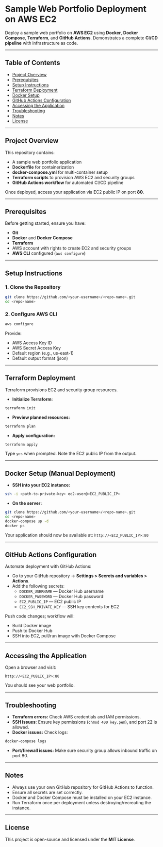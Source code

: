 # Sample Web Portfolio Deployment on AWS EC2

Deploy a sample web portfolio on **AWS EC2** using **Docker**, **Docker Compose**, **Terraform**, and **GitHub Actions**. Demonstrates a complete **CI/CD pipeline** with infrastructure as code.

***

## Table of Contents

- [Project Overview](#project-overview)
- [Prerequisites](#prerequisites)
- [Setup Instructions](#setup-instructions)
- [Terraform Deployment](#terraform-deployment)
- [Docker Setup](#docker-setup)
- [GitHub Actions Configuration](#github-actions-configuration)
- [Accessing the Application](#accessing-the-application)
- [Troubleshooting](#troubleshooting)
- [Notes](#notes)
- [License](#license)

***

## Project Overview

This repository contains:

- A sample web portfolio application
- **Dockerfile** for containerization
- **docker-compose.yml** for multi-container setup
- **Terraform scripts** to provision AWS EC2 and security groups
- **GitHub Actions workflow** for automated CI/CD pipeline

Once deployed, access your application via EC2 public IP on port **80**.

***

## Prerequisites

Before getting started, ensure you have:

- **Git**
- **Docker** and **Docker Compose**
- **Terraform**
- AWS account with rights to create EC2 and security groups
- **AWS CLI** configured (`aws configure`)

***

## Setup Instructions

### 1. Clone the Repository

```bash
git clone https://github.com/<your-username>/<repo-name>.git
cd <repo-name>
```


### 2. Configure AWS CLI

```bash
aws configure
```

Provide:

- AWS Access Key ID
- AWS Secret Access Key
- Default region (e.g., us-east-1)
- Default output format (json)

***

## Terraform Deployment

Terraform provisions EC2 and security group resources.

- **Initialize Terraform:**

```bash
terraform init
```

- **Preview planned resources:**

```bash
terraform plan
```

- **Apply configuration:**

```bash
terraform apply
```


Type `yes` when prompted. Note the EC2 public IP from the output.

***

## Docker Setup (Manual Deployment)

- **SSH into your EC2 instance:**

```bash
ssh -i <path-to-private-key> ec2-user@<EC2_PUBLIC_IP>
```

- **On the server:**

```bash
git clone https://github.com/<your-username>/<repo-name>.git
cd <repo-name>
docker-compose up -d
docker ps
```


Your application should now be available at:
`http://<EC2_PUBLIC_IP>:80`

***

## GitHub Actions Configuration

Automate deployment with GitHub Actions:

- Go to your GitHub repository → **Settings > Secrets and variables > Actions**.
- Add the following secrets:
    - `DOCKER_USERNAME` — Docker Hub username
    - `DOCKER_PASSWORD` — Docker Hub password
    - `EC2_PUBLIC_IP` — EC2 public IP
    - `EC2_SSH_PRIVATE_KEY` — SSH key contents for EC2

Push code changes; workflow will:

- Build Docker image
- Push to Docker Hub
- SSH into EC2, pull/run image with Docker Compose

***

## Accessing the Application

Open a browser and visit:

```
http://<EC2_PUBLIC_IP>:80
```

You should see your web portfolio.

***

## Troubleshooting

- **Terraform errors:** Check AWS credentials and IAM permissions.
- **SSH issues:** Ensure key permissions (`chmod 400 key.pem`), and port 22 is allowed.
- **Docker issues:** Check logs:

```bash
docker-compose logs
```

- **Port/firewall issues:** Make sure security group allows inbound traffic on port 80.

***

## Notes

- Always use your own GitHub repository for GitHub Actions to function.
- Ensure all secrets are set correctly.
- Docker and Docker Compose must be installed on your EC2 instance.
- Run Terraform once per deployment unless destroying/recreating the instance.

***

## License

This project is open-source and licensed under the **MIT License**.
